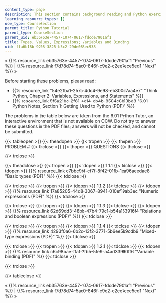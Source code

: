 ```yaml
---
content_type: page
description: This section contains background reading and Python exercises.
learning_resource_types: []
ocw_type: CourseSection
parent_title: Python Tutorial
parent_type: CourseSection
parent_uid: eb35763e-4457-1074-0617-fdcde7901af1
title: Types, Values, Expressions; Variables and Binding
uid: ffa6b18b-9208-3825-b5c2-29de088ec938
---
```


« {{% resource_link eb35763e-4457-1074-0617-fdcde7901af1 "Previous" %}} | {{% resource_link f7d78d74-5ad0-846f-c9e2-c2ee7ece5ed1 "Next" %}} »

Before starting these problems, please read:

*   {{% resource_link "54e2fba1-257c-4dc4-9e98-eb800d7aa4e7" "Think Python, Chapter 2: Variables, Expressions, and Statements" %}}
*   {{% resource_link 5f5a21bc-2f61-4e14-eb4b-8584c8b13bd8 "6.01 Python Notes, Section 1: Getting Used to Python (PDF)" %}}

The problems in the table below are taken from the 6.01 Python Tutor, an interactive environment that is not available on OCW. Do not try to answer these questions in the PDF files; answers will not be checked, and cannot be submitted.

{{< tableopen >}}
{{< theadopen >}}
{{< tropen >}}
{{< thopen >}}
PROBLEM #
{{< thclose >}}
{{< thopen >}}
QUESTIONS
{{< thclose >}}

{{< trclose >}}

{{< theadclose >}}
{{< tropen >}}
{{< tdopen >}}
1.1.1
{{< tdclose >}}
{{< tdopen >}}
{{% resource_link c7bbc9bf-cf7f-8f42-01fb-1ea96aeedae8 "Basic types (PDF)" %}}
{{< tdclose >}}

{{< trclose >}}
{{< tropen >}}
{{< tdopen >}}
1.1.2
{{< tdclose >}}
{{< tdopen >}}
{{% resource_link 17a85205-44d8-3067-8941-010ef19ab3ec "Numeric expressions (PDF)" %}}
{{< tdclose >}}

{{< trclose >}}
{{< tropen >}}
{{< tdopen >}}
1.1.3
{{< tdclose >}}
{{< tdopen >}}
{{% resource_link 62d69dd3-48bb-47b4-79c1-b54a163916f4 "Relations and boolean expressions (PDF)" %}}
{{< tdclose >}}

{{< trclose >}}
{{< tropen >}}
{{< tdopen >}}
1.1.4
{{< tdclose >}}
{{< tdopen >}}
{{% resource_link 4293f0a6-6b2d-13f2-3771-5b6ee5b9cdb9 "Mixed-type expressions (PDF)" %}}
{{< tdclose >}}

{{< trclose >}}
{{< tropen >}}
{{< tdopen >}}
1.2.1
{{< tdclose >}}
{{< tdopen >}}
{{% resource_link c6c98bae-ffaf-2fb5-5fe9-a4ad33990ff6 "Variable binding (PDF)" %}}
{{< tdclose >}}

{{< trclose >}}

{{< tableclose >}}

« {{% resource_link eb35763e-4457-1074-0617-fdcde7901af1 "Previous" %}} | {{% resource_link f7d78d74-5ad0-846f-c9e2-c2ee7ece5ed1 "Next" %}} »